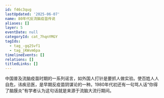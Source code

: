 ```yaml
---
id: f46c3qug
lastUpdated: '2025-06-07'
name: 80年代反流脑疫苗传说
aliases: []
layer: 5
eventDate: null
categoryId: cat_7hqnYMGY
tagIds:
  - tag_-gq2Svf1
  - tag_jKWvm6pa
timelineEvents: []
relations: []
titledLinks: []
---
```

中国普及流脑疫苗时期的一系列谣言，如外国人打针是要抓人做实验。使百姓人人自危，讳疾忌医，是早期反疫苗阴谋论的一种。1980年代初还有一句骂人话“你得了脑膜炎”有学者认为这句话就是来源于流脑大流行期间。
